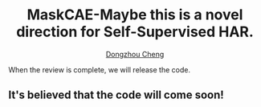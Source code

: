 <h1 align="center">MaskCAE-Maybe this is a novel direction for Self-Supervised HAR.</h1>
<p align="center"><a href="https://cheng-haha.github.io/">Dongzhou Cheng</a></p>

When the review is complete, we will release the code. 

## It's believed that the code will come soon!
